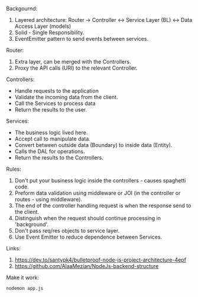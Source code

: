 Backgournd:
1. Layered architecture: Router -> Controller <-> Service Layer (BL) <-> Data Access Layer (models)
2. Solid - Single Responsibility.
3. EventEmitter pattern to send events between services.

Router:
1. Extra layer, can be merged with the Controllers.
2. Proxy the API calls (URI) to the relevant Controller.

Controllers:
- Handle requests to the application
- Validate the incoming data from the client.
- Call the Services to process data
- Return the results to the user.

Services:
- The business logic lived here.
- Accept call to manipulate data.
- Convert between outside data (Boundary) to inside data (Entity).
- Calls the DAL for operations.
- Return the results to the Controllers.

Rules:
1. Don't put your business logic inside the controllers - causes spaghetti code.
2. Preform data validation using middleware or JOI (in the controller or routes - using middleware).
3. The end of the controller handling request is when the response send to the client.
4. Distinguish when the request should continue processing in 'background'.
5. Don't pass req/res objects to service layer.
6. Use Event Emitter to reduce dependence between Services.

Links:
1. https://dev.to/santypk4/bulletproof-node-js-project-architecture-4epf
2. https://github.com/AlaaMezian/NodeJs-backend-structure

Make it work:
```shell
nodemon app.js
```
